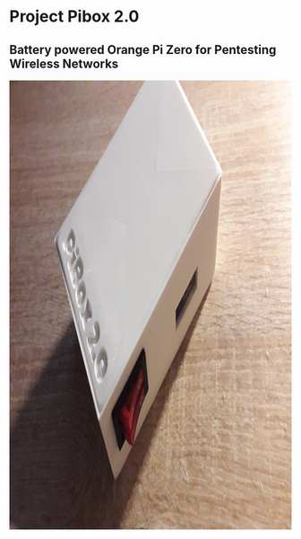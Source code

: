 # Project Pibox 2.0
## Battery powered Orange Pi Zero for Pentesting Wireless Networks
<p align="center">
  <img width="800" height="800" src="https://github.com/iBlz/project-pibox2.0/blob/main/images/0-02-05-7d6ff82b36e8c9e3e23a878f96da85b65861d053c9d77796b07d9a4b21b2c25a_ef5f2e9d4a503164.jpg">
</p>

